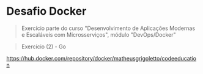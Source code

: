 # Desafio Docker

> Exercício parte do curso "Desenvolvimento de Aplicações Modernas e Escaláveis com Microsserviços", módulo "DevOps/Docker"

> Exercício (2) - Go

https://hub.docker.com/repository/docker/matheusgrigoletto/codeeducation
